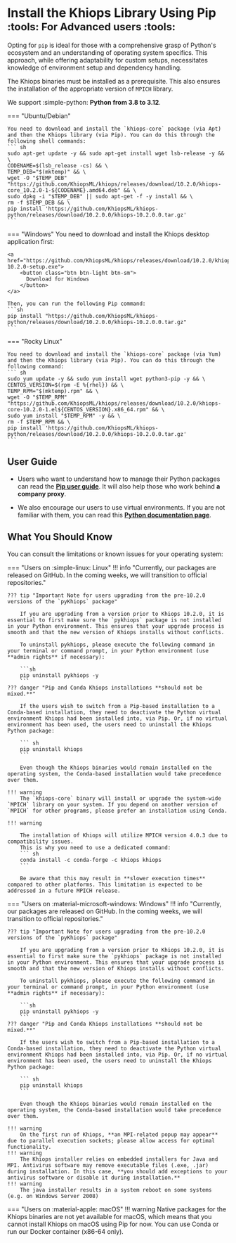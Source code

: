# Install the Khiops Library Using Pip <small> :tools: For Advanced users :tools: </small>

Opting for `pip` is ideal for those with a comprehensive grasp of Python's ecosystem and an understanding of operating system specifics. This approach, while offering adaptability for custom setups, necessitates knowledge of environment setup and dependency handling.

The Khiops binaries must be installed as a prerequisite. This also ensures the installation of the appropriate version of `MPICH` library.

We support :simple-python: **Python from 3.8 to 3.12**. 

=== "Ubuntu/Debian"
    
    You need to download and install the `khiops-core` package (via Apt) and then the Khiops library (via Pip). You can do this through the following shell commands:
    ``` sh
    sudo apt-get update -y && sudo apt-get install wget lsb-release -y && \
    CODENAME=$(lsb_release -cs) && \
    TEMP_DEB="$(mktemp)" && \
    wget -O "$TEMP_DEB" "https://github.com/KhiopsML/khiops/releases/download/10.2.0/khiops-core_10.2.0-1-${CODENAME}.amd64.deb" && \
    sudo dpkg -i "$TEMP_DEB" || sudo apt-get -f -y install && \
    rm -f $TEMP_DEB && \
    pip install 'https://github.com/KhiopsML/khiops-python/releases/download/10.2.0.0/khiops-10.2.0.0.tar.gz'
    ```


=== "Windows"
    You need to download and install the Khiops desktop application first:

    <a href="https://github.com/KhiopsML/khiops/releases/download/10.2.0/khiops-10.2.0-setup.exe">
        <button class="btn btn-light btn-sm">
          Download for Windows
        </button>
    </a>

    Then, you can run the following Pip command:
    ```sh
    pip install "https://github.com/KhiopsML/khiops-python/releases/download/10.2.0.0/khiops-10.2.0.0.tar.gz"
    ```

=== "Rocky Linux"
    
    You need to download and install the `khiops-core` package (via Yum) and then the Khiops library (via Pip). You can do this through the following command:
    ``` sh
    sudo yum update -y && sudo yum install wget python3-pip -y && \
    CENTOS_VERSION=$(rpm -E %{rhel}) && \
    TEMP_RPM="$(mktemp).rpm" && \
    wget -O "$TEMP_RPM" "https://github.com/KhiopsML/khiops/releases/download/10.2.0/khiops-core-10.2.0-1.el${CENTOS_VERSION}.x86_64.rpm" && \
    sudo yum install "$TEMP_RPM" -y && \
    rm -f $TEMP_RPM && \
    pip install 'https://github.com/KhiopsML/khiops-python/releases/download/10.2.0.0/khiops-10.2.0.0.tar.gz'
    ```


## User Guide

- Users who want to understand how to manage their Python packages can read the  [**Pip user guide**][pip-tuto]. It will also help those who work behind **a company proxy**.

[pip-tuto]: https://pip.pypa.io/en/stable/user_guide/

- We also encourage our users to use virtual environments. If you are not familiar with them, you can read this [**Python documentation page**][venv].

[venv]: https://docs.python.org/3/library/venv.html


## What You Should Know

You can consult the limitations or known issues for your operating system:

=== "Users on :simple-linux: Linux"
    !!! info "Currently, our packages are released on GitHub. In the coming weeks, we will transition to official repositories."

    ??? tip "Important Note for users upgrading from the pre-10.2.0 versions of the `pyKhiops` package"
    
        If you are upgrading from a version prior to Khiops 10.2.0, it is essential to first make sure the `pykhiops` package is not installed in your Python environment. This ensures that your upgrade process is smooth and that the new version of Khiops installs without conflicts.

        To uninstall pykhiops, please execute the following command in your terminal or command prompt, in your Python environment (use **admin rights** if necessary):

        ```sh
        pip uninstall pykhiops -y
        ```
    ??? danger "Pip and Conda Khiops installations **should not be mixed.**"

        If the users wish to switch from a Pip-based installation to a Conda-based installation, they need to deactivate the Python virtual environment Khiops had been installed into, via Pip. Or, if no virtual environment has been used, the users need to uninstall the Khiops Python package:

        ``` sh
        pip uninstall khiops
        ```

        Even though the Khiops binaries would remain installed on the operating system, the Conda-based installation would take precedence over them.
        
    !!! warning
        The `khiops-core` binary will install or upgrade the system-wide `MPICH` library on your system. If you depend on another version of `MPICH` for other programs, please prefer an installation using Conda.

    !!! warning 

        The installation of Khiops will utilize MPICH version 4.0.3 due to compatibility issues. 
        This is why you need to use a dedicated command:
        ``` sh
        conda install -c conda-forge -c khiops khiops
        ```
            
        Be aware that this may result in **slower execution times** compared to other platforms. This limitation is expected to be addressed in a future MPICH release.


=== "Users on :material-microsoft-windows: Windows"
    !!! info "Currently, our packages are released on GitHub. In the coming weeks, we will transition to official repositories."

    ??? tip "Important Note for users upgrading from the pre-10.2.0 versions of the `pyKhiops` package"
    
        If you are upgrading from a version prior to Khiops 10.2.0, it is essential to first make sure the `pykhiops` package is not installed in your Python environment. This ensures that your upgrade process is smooth and that the new version of Khiops installs without conflicts.

        To uninstall pykhiops, please execute the following command in your terminal or command prompt, in your Python environment (use **admin rights** if necessary):

        ```sh
        pip uninstall pykhiops -y
        ```
    ??? danger "Pip and Conda Khiops installations **should not be mixed.**"

        If the users wish to switch from a Pip-based installation to a Conda-based installation, they need to deactivate the Python virtual environment Khiops had been installed into, via Pip. Or, if no virtual environment has been used, the users need to uninstall the Khiops Python package:

        ``` sh
        pip uninstall khiops
        ```

        Even though the Khiops binaries would remain installed on the operating system, the Conda-based installation would take precedence over them.
        
    !!! warning 
        On the first run of Khiops, **an MPI-related popup may appear** due to parallel execution sockets; please allow access for optimal functionality.
    !!! warning 
        The Khiops installer relies on embedded installers for Java and MPI. Antivirus software may remove executable files (.exe, .jar) during installation. In this case, **you should add exceptions to your antivirus software or disable it during installation.** 
    !!! warning 
        The java installer results in a system reboot on some systems (e.g. on Windows Server 2008)

=== "Users on :material-apple: macOS"
    !!! warning
        Native packages for the Khiops binaries are not yet available for macOS, which means that you cannot install Khiops on macOS using Pip for now. You can use Conda or run our Docker container (x86-64 only).

<br>

